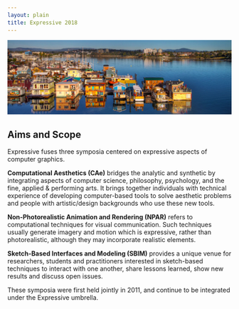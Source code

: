 ```yaml
---
layout: plain
title: Expressive 2018
---
```

<img src="/img/teaser.jpg" class="img-responsive img-thumbnail top1" id="venue" alt="venue">

## Aims and Scope

Expressive fuses three symposia centered on expressive aspects of computer graphics.

__Computational Aesthetics (CAe)__ bridges the analytic and synthetic by integrating aspects of computer science, philosophy, psychology, and the fine, applied & performing arts. It brings together individuals with technical experience of developing computer-based tools to solve aesthetic problems and people with artistic/design backgrounds who use these new tools.

__Non-Photorealistic Animation and Rendering (NPAR)__ refers to computational techniques for visual communication. Such techniques usually generate imagery and motion which is expressive, rather than photorealistic, although they may incorporate realistic elements.

__Sketch-Based Interfaces and Modeling (SBIM)__ provides a unique venue for researchers, students and practitioners interested in sketch-based techniques to interact with one another, share lessons learned, show new results and discuss open issues.

These symposia were first held jointly in 2011, and continue to be integrated under the Expressive umbrella.

